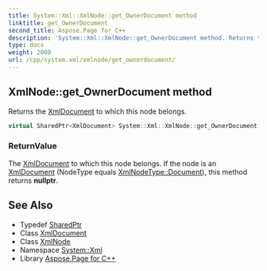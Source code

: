 ```yaml
---
title: System::Xml::XmlNode::get_OwnerDocument method
linktitle: get_OwnerDocument
second_title: Aspose.Page for C++
description: 'System::Xml::XmlNode::get_OwnerDocument method. Returns the XmlDocument to which this node belongs in C++.'
type: docs
weight: 2000
url: /cpp/system.xml/xmlnode/get_ownerdocument/
---
```

## XmlNode::get_OwnerDocument method


Returns the [XmlDocument](../../xmldocument/) to which this node belongs.

```cpp
virtual SharedPtr<XmlDocument> System::Xml::XmlNode::get_OwnerDocument()
```


### ReturnValue

The [XmlDocument](../../xmldocument/) to which this node belongs. If the node is an [XmlDocument](../../xmldocument/) (NodeType equals [XmlNodeType::Document](../../xmlnodetype/)), this method returns **nullptr**.

## See Also

* Typedef [SharedPtr](../../../system/sharedptr/)
* Class [XmlDocument](../../xmldocument/)
* Class [XmlNode](../)
* Namespace [System::Xml](../../)
* Library [Aspose.Page for C++](../../../)
